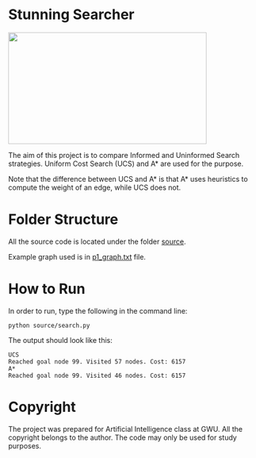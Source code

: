 # Stunning Searcher

<img src="https://res.cloudinary.com/practicaldev/image/fetch/s--5K-Cmgg7--/c_imagga_scale,f_auto,fl_progressive,h_900,q_auto,w_1600/https://dev-to-uploads.s3.amazonaws.com/i/u88fottnaa9ism5y2dxr.png" width="400" height="225">

The aim of this project is to compare Informed and Uninformed Search strategies. 
Uniform Cost Search (UCS) and A* are used for the purpose. 

Note that the difference between UCS and A* is that A* uses heuristics to compute the weight of an edge, while UCS does not.

# Folder Structure
All the source code is located under the folder [source](https://github.com/fidanmusazade/stunning-searcher/tree/main/source).

Example graph used is in [p1_graph.txt](https://github.com/fidanmusazade/stunning-searcher/blob/main/p1_graph.txt) file.

# How to Run
In order to run, type the following in the command line:

```python source/search.py```

The output should look like this:

```
UCS
Reached goal node 99. Visited 57 nodes. Cost: 6157
A*
Reached goal node 99. Visited 46 nodes. Cost: 6157
```

# Copyright
The project was prepared for Artificial Intelligence class at GWU. All the copyright belongs to the author. The code may only be used for study purposes.
